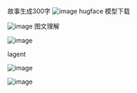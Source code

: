 故事生成300字
![image](https://github.com/ZPfree/homework/assets/16116418/fd0c7b87-5e06-4e20-89f4-baa33aab0987)
hugface 模型下载

![image](https://github.com/ZPfree/homework/assets/16116418/72e3988a-e5f4-48f7-bbdc-cb9ca087d2e6)
 图文理解
 
 ![image](https://github.com/ZPfree/homework/assets/16116418/1e7f51c0-b8c6-4f2a-97c7-11ff3c3c8b60)

 lagent
 
![image](https://github.com/ZPfree/homework/assets/16116418/92f05cea-91b3-4a99-aa10-e7b9ac647496)

![image](https://github.com/ZPfree/homework/assets/16116418/11577017-894f-43fa-aa20-e50d8eb6f971)
